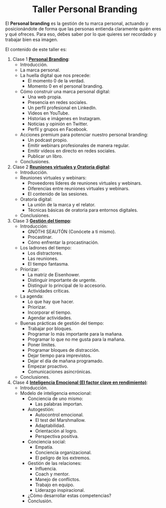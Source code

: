 <h1 align="center">Taller Personal Branding</h1>
<p>El <b>Personal branding</b> es la gestión de tu marca personal, actuando y posicionándote de forma que las personas entienda claramente quién eres y qué ofreces. Para eso, debes saber por lo que quieres ser recordado y trabajar bien esa imagen.</p>
<p>El contenido de este taller es:</p>
<p>
<ol>
  <li>Clase 1 <a href="https://github.com/mlevicoy/Personal-Branding/blob/main/Clase%20N%C2%B01%20Taller%20de%20habilidades%20.pdf"><b>Personal Branding</b></a>:
    <ul>
      <li>Introducción.</li>
      <li>La marca personal.</li>
      <li>La huella digital que nos precede:
        <ul>
          <li>El momento 0 de la verdad.</li>
          <li>Momento 0 en el personal branding.</li>         
        </ul>
      </li>
      <li>Cómo construir una marca personal digital:
        <ul>
          <li>Una web propia.</li>
          <li>Presencia en redes sociales.</li>
          <li>Un perfil profesional en LinkedIn.</li>
          <li>Videos en YouTube.</li>
          <li>Historias e imágenes en Instagram.</li>
          <li>Noticias y opinión en Twitter.</li>
          <li>Perfil y grupos en Facebook.</li>
        </ul>
      </li>
      <li>Acciones premium para potenciar nuestro personal branding:
        <ul>
          <li>Un podcast propio.</li>
          <li>Emitir webinars profesionales de manera regular.</li>
          <li>Emitir vídeos en directo en redes sociales.</li>
          <li>Publicar un libro.</li>
        </ul>
      </li>
      <li>Conclusiones.</li>      
    </ul>
  </li>
  <li>Clase 2 <a href="https://github.com/mlevicoy/Personal-Branding/blob/main/Clase%20N%C2%B02%20Taller%20de%20habilidades%20.pdf"><b>Reuniones virtuales y Oratoria digital</b></a>:
    <ul>
      <li>Introducción.</li>
      <li>Reuniones virtuales y webinars:
        <ul>
          <li>Proveedores líderes de reuniones virtuales y webinars.</li>
          <li>Diferencias entre reuniones virtuales y webinars.</li>
          <li>El contenido de las sesiones.</li>          
        </ul>
      </li>
      <li>Oratoria digital:
        <ul>
          <li>La unión de la marca y el relator.</li>
          <li>Técnicas básicas de oratoria para entornos digitales.</li>          
        </ul>
      </li>
      <li>Conclusiones.</li>
    </ul>      
  </li>
  <li>Clase 3 <a href="https://github.com/mlevicoy/Personal-Branding/blob/main/Clase%20N%C2%B03%20Taller%20de%20habilidades%20.pdf"><b>Gestión del tiempo</b></a>:
    <ul>
      <li>Introducción:
        <ul>
          <li>GNÓTHI SEAUTÓN (Conócete a ti mismo).</li>
          <li>Procastinar.</li>
          <li>Cómo enfrentar la procastinación.</li>
        </ul>
      </li>
      <li>Los ladrones del tiempo:
        <ul>
          <li>Los distractores.</li>
          <li>Las reuniones.</li>
          <li>El tiempo fantasma.</li>
        </ul>
      </li>
      <li>Priorizar:
        <ul>
          <li>La matriz de Eisenhower.</li>
          <li>Distinguir importante de urgente.</li>
          <li>Distinguir lo principal de lo accesorio.</li>
          <li>Actividades críticas.</li>          
        </ul>
      </li>
      <li>La agenda:
        <ul>
          <li>Lo que hay que hacer.</li>
          <li>Priorizar.</li>
          <li>Incorporar el tiempo.</li>
          <li>Agendar actividades.</li>                     
        </ul>
      </li>
      <li>Buenas prácticas de gestión del tiempo:
        <ul>
          <li>Trabajar por bloques.</li>
          <li>Programar lo más importante para la mañana.</li>
          <li>Programar lo que no me gusta para la mañana.</li>
          <li>Poner límites.</li>
          <li>Programar bloques de distracción.</li>
          <li>Dejar tiempo para imprevistos.</li>
          <li>Dejar el día de mañana programado.</li>
          <li>Empezar proactivo.</li>
          <li>Comunicaciones asincrónicas.</li>
        </ul>
      </li>
      <li>Conclusiones.</li>
    </ul>
  </li>
  <li>Clase 4 <a href="https://github.com/mlevicoy/Personal-Branding/blob/main/Clase%20N%C2%B0%204%20Inteligencia%20Emocional.pdf"><b>Inteligencia Emocional (El factor clave en rendimiento)</b></a>:
    <ul>
      <li>Introducción.</li>
      <li>Modelo de inteligencia emocional:
        <ul>
          <li>Conciencia de uno mismo:
            <ul>
              <li>Las palabras importan.</li>              
            </ul>
          </li>
          <li>Autogestión:
            <ul>
              <li>Autocontrol emocional.</li>
              <li>El test del Marshmallow.</li>
              <li>Adaptabilidad.</li>
              <li>Orientación al logro.</li>
              <li>Perspectiva positiva.</li>
            </ul>
          </li>
          <li>Conciencia social:
            <ul>
              <li>Empatía.</li>
              <li>Conciencia organizacional.</li>
              <li>El peligro de los extremos.</li>              
            </ul>
          </li>
          <li>Gestión de las relaciones:
            <ul>
              <li>Influencia.</li>
              <li>Coach y mentor.</li>
              <li>Manejo de conflictos.</li>
              <li>Trabajo en equipo.</li>
              <li>Liderazgo inspiracional.</li>              
            </ul>
          </li>
          <li>¿Cómo desarrollar estas competencias?</li>
          <li>Conclusión.</li>
        </ul>
      </li> 
    </ul> 
  </li>
</ol>
</p>



